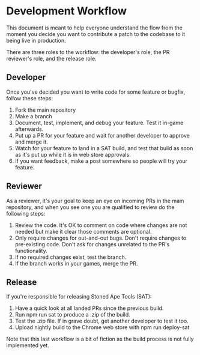 # Development Workflow

This document is meant to help everyone understand the flow from the
moment you decide you want to contribute a patch to the codebase to
it being live in production.

There are three roles to the workflow: the developer's role, the
PR reviewer's role, and the release role.

## Developer

Once you've decided you want to write code for some feature or bugfix,
follow these steps:

1. Fork the main repository
2. Make a branch
3. Document, test, implement, and debug your feature. Test it in-game afterwards.
4. Put up a PR for your feature and wait for another developer to approve and merge it.
5. Watch for your feature to land in a SAT build, and test that build as soon as it's put up while it is in web store approvals.
6. If you want feedback, make a post somewhere so people will try your feature.

## Reviewer

As a reviewer, it's your goal to keep an eye on incoming PRs in the
main repository, and when you see one you are qualified to review
do the following steps:

1. Review the code. It's OK to comment on code where changes are not needed but make it clear those comments are optional.
2. Only require changes for out-and-out bugs. Don't require changes to pre-existing code. Don't ask for changes unrelated to the PR's functionality.
3. If no required changes exist, test the branch.
4. If the branch works in your games, merge the PR.

## Release

If you're responsible for releasing Stoned Ape Tools (SAT):

1. Have a quick look at all landed PRs since the previous build.
2. Run npm run sat to produce a .zip of the build.
3. Test the .zip file. If in grave doubt, get another developer to test it too.
4. Upload nightly build to the Chrome web store with npm run deploy-sat

Note that this last workflow is a bit of fiction as the build process
is not fully implemented yet.
